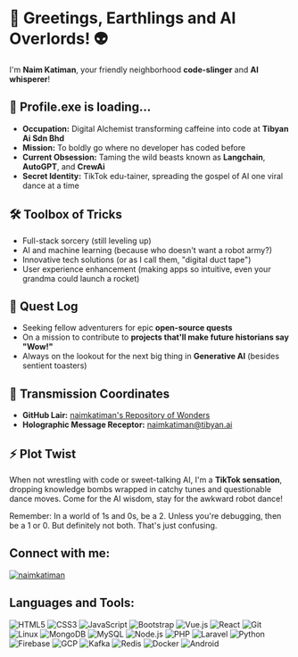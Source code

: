 # 🚀 Greetings, Earthlings and AI Overlords! 👽

I'm **Naim Katiman**, your friendly neighborhood **code-slinger** and **AI whisperer**!

## 🧠 Profile.exe is loading...

- **Occupation:** Digital Alchemist transforming caffeine into code at **Tibyan Ai Sdn Bhd**
- **Mission:** To boldly go where no developer has coded before
- **Current Obsession:** Taming the wild beasts known as **Langchain**, **AutoGPT**, and **CrewAi** 
- **Secret Identity:** TikTok edu-tainer, spreading the gospel of AI one viral dance at a time

## 🛠️ Toolbox of Tricks

- Full-stack sorcery (still leveling up)
- AI and machine learning (because who doesn't want a robot army?)
- Innovative tech solutions (or as I call them, "digital duct tape")
- User experience enhancement (making apps so intuitive, even your grandma could launch a rocket)

## 🎯 Quest Log

- Seeking fellow adventurers for epic **open-source quests**
- On a mission to contribute to **projects that'll make future historians say "Wow!"**
- Always on the lookout for the next big thing in **Generative AI** (besides sentient toasters)

## 📡 Transmission Coordinates

- **GitHub Lair:** [naimkatiman's Repository of Wonders](https://github.com/naimkatiman)
- **Holographic Message Receptor:** naimkatiman@tibyan.ai

## ⚡ Plot Twist

When not wrestling with code or sweet-talking AI, I'm a **TikTok sensation**, dropping knowledge bombs wrapped in catchy tunes and questionable dance moves. Come for the AI wisdom, stay for the awkward robot dance!

Remember: In a world of 1s and 0s, be a 2. Unless you're debugging, then be a 1 or 0. But definitely not both. That's just confusing.

## Connect with me:
<p align="left">
  <a href="https://www.linkedin.com/in/naimkatiman" target="_blank"><img align="center" src="https://img.shields.io/badge/-LinkedIn-0e76a8?style=for-the-badge&logo=Linkedin&logoColor=white" alt="naimkatiman" /></a>
  

## Languages and Tools:
<p align="left">
  <img src="https://img.shields.io/badge/HTML5-E34F26?style=for-the-badge&logo=html5&logoColor=white" alt="HTML5" />
  <img src="https://img.shields.io/badge/CSS3-1572B6?style=for-the-badge&logo=css3&logoColor=white" alt="CSS3" />
  <img src="https://img.shields.io/badge/JavaScript-F7DF1E?style=for-the-badge&logo=javascript&logoColor=black" alt="JavaScript" />
  <img src="https://img.shields.io/badge/Bootstrap-563D7C?style=for-the-badge&logo=bootstrap&logoColor=white" alt="Bootstrap" />
  <img src="https://img.shields.io/badge/Vue.js-4FC08D?style=for-the-badge&logo=vue.js&logoColor=white" alt="Vue.js" />
  <img src="https://img.shields.io/badge/React-61DAFB?style=for-the-badge&logo=react&logoColor=black" alt="React" />
  <img src="https://img.shields.io/badge/Git-F05032?style=for-the-badge&logo=git&logoColor=white" alt="Git" />
  <img src="https://img.shields.io/badge/Linux-FCC624?style=for-the-badge&logo=linux&logoColor=black" alt="Linux" />
  <img src="https://img.shields.io/badge/MongoDB-4EA94B?style=for-the-badge&logo=mongodb&logoColor=white" alt="MongoDB" />
  <img src="https://img.shields.io/badge/MySQL-4479A1?style=for-the-badge&logo=mysql&logoColor=white" alt="MySQL" />
  <img src="https://img.shields.io/badge/Node.js-339933?style=for-the-badge&logo=nodedotjs&logoColor=white" alt="Node.js" />
  <img src="https://img.shields.io/badge/PHP-777BB4?style=for-the-badge&logo=php&logoColor=white" alt="PHP" />
  <img src="https://img.shields.io/badge/Laravel-FF2D20?style=for-the-badge&logo=laravel&logoColor=white" alt="Laravel" />
  <img src="https://img.shields.io/badge/Python-3776AB?style=for-the-badge&logo=python&logoColor=white" alt="Python" />
  <img src="https://img.shields.io/badge/Firebase-FFCA28?style=for-the-badge&logo=firebase&logoColor=black" alt="Firebase" />
  <img src="https://img.shields.io/badge/GCP-4285F4?style=for-the-badge&logo=googlecloud&logoColor=white" alt="GCP" />
  <img src="https://img.shields.io/badge/Kafka-231F20?style=for-the-badge&logo=apachekafka&logoColor=white" alt="Kafka" />
  <img src="https://img.shields.io/badge/Redis-DC382D?style=for-the-badge&logo=redis&logoColor=white" alt="Redis" />
  <img src="https://img.shields.io/badge/Docker-2496ED?style=for-the-badge&logo=docker&logoColor=white" alt="Docker" />
  <img src="https://img.shields.io/badge/Android-3DDC84?style=for-the-badge&logo=android&logoColor=white" alt="Android" />
</p>

